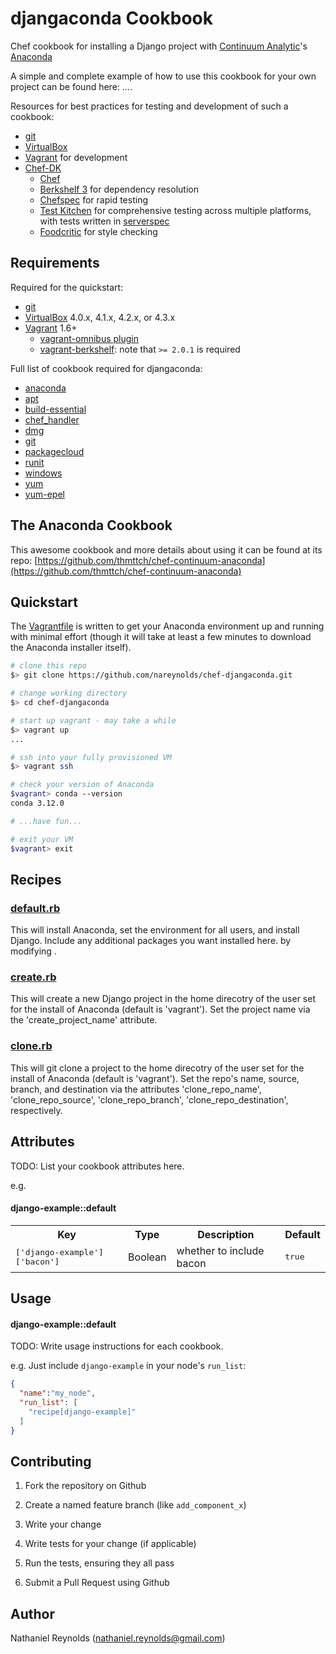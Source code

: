 # djangaconda Cookbook

Chef cookbook for installing a Django project with [Continuum Analytic](http://continuum.io/)'s [Anaconda](https://store.continuum.io/cshop/anaconda/)

A simple and complete example of how to use this cookbook for your own project can be found here: ....

Resources for best practices for testing and development of such a cookbook:
- [git](https://git-scm.com/)
- [VirtualBox](https://www.virtualbox.org/)
- [Vagrant](https://www.vagrantup.com) for development
- [Chef-DK](https://downloads.chef.io/chef-dk/)
  - [Chef](https://www.chef.io/chef/)
  - [Berkshelf 3](http://berkshelf.com/) for dependency resolution
  - [Chefspec](https://github.com/sethvargo/chefspec) for rapid testing
  - [Test Kitchen](https://github.com/test-kitchen/test-kitchen) for
comprehensive testing across multiple platforms, with tests written in
[serverspec](http://serverspec.org/)
  - [Foodcritic](http://acrmp.github.io/foodcritic/) for style checking


## Requirements

Required for the quickstart:
- [git](https://git-scm.com/)
- [VirtualBox](https://www.virtualbox.org/) 4.0.x, 4.1.x, 4.2.x, or 4.3.x
- [Vagrant](https://www.vagrantup.com/) 1.6+
  - [vagrant-omnibus plugin](https://github.com/schisamo/vagrant-omnibus)
  - [vagrant-berkshelf](https://github.com/berkshelf/vagrant-berkshelf): note
    that `>= 2.0.1` is required

Full list of cookbook required for djangaconda:
- [anaconda](https://github.com/thmttch/chef-continuum-anaconda)
- [apt](https://github.com/opscode-cookbooks/apt)
- [build-essential](https://github.com/opscode-cookbooks/build-essential)
- [chef_handler](https://github.com/opscode-cookbooks/chef_handler)
- [dmg](https://github.com/opscode-cookbooks/dmg)
- [git](https://github.com/jssjr/git)
- [packagecloud](https://github.com/computology/packagecloud-cookbook)
- [runit](https://github.com/hw-cookbooks/runit)
- [windows](https://github.com/opscode-cookbooks/windows)
- [yum](https://github.com/chef-cookbooks/yum)
- [yum-epel](https://github.com/chef-cookbooks/yum-epel)


## The Anaconda Cookbook
This awesome cookbook and more details about using it can be found at its repo: [https://github.com/thmttch/chef-continuum-anaconda](https://github.com/thmttch/chef-continuum-anaconda)


## Quickstart

The [Vagrantfile](Vagrantfile) is written to get your Anaconda environment up and running with minimal effort (though it will take at least a few minutes to download the Anaconda installer itself).

```bash
# clone this repo
$> git clone https://github.com/nareynolds/chef-djangaconda.git

# change working directory
$> cd chef-djangaconda

# start up vagrant - may take a while
$> vagrant up
...

# ssh into your fully provisioned VM
$> vagrant ssh

# check your version of Anaconda
$vagrant> conda --version
conda 3.12.0

# ...have fun...

# exit your VM
$vagrant> exit
```


## Recipes

### [default.rb](recipes/default.rb)

This will install Anaconda, set the environment for all users, and install Django. Include any additional packages you want installed here. by modifying .

### [create.rb](recipes/create.rb)

This will create a new Django project in the home direcotry of the user set for the install of Anaconda (default is 'vagrant'). Set the project name via the 'create_project_name' attribute.

### [clone.rb](recipes/clone.rb)

This will git clone a project to the home direcotry of the user set for the install of Anaconda (default is 'vagrant'). Set the repo's name, source, branch, and destination via the attributes 'clone_repo_name', 'clone_repo_source', 'clone_repo_branch', 'clone_repo_destination', respectively.


Attributes
----------
TODO: List your cookbook attributes here.

e.g.
#### django-example::default
<table>
  <tr>
    <th>Key</th>
    <th>Type</th>
    <th>Description</th>
    <th>Default</th>
  </tr>
  <tr>
    <td><tt>['django-example']['bacon']</tt></td>
    <td>Boolean</td>
    <td>whether to include bacon</td>
    <td><tt>true</tt></td>
  </tr>
</table>

Usage
-----
#### django-example::default
TODO: Write usage instructions for each cookbook.

e.g.
Just include `django-example` in your node's `run_list`:

```json
{
  "name":"my_node",
  "run_list": [
    "recipe[django-example]"
  ]
}
```

## Contributing

1. Fork the repository on Github

2. Create a named feature branch (like `add_component_x`)

3. Write your change

4. Write tests for your change (if applicable)

5. Run the tests, ensuring they all pass

6. Submit a Pull Request using Github


## Author

Nathaniel Reynolds (nathaniel.reynolds@gmail.com)

